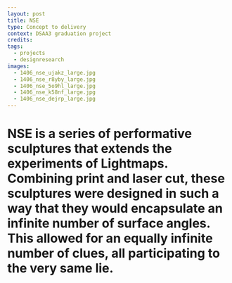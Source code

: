 ```yaml
---
layout: post
title: NSE
type: Concept to delivery
context: DSAA3 graduation project
credits:
tags:
  - projects
  - designresearch
images:
  - 1406_nse_ujakz_large.jpg
  - 1406_nse_r8yby_large.jpg
  - 1406_nse_5o9hl_large.jpg
  - 1406_nse_k58nf_large.jpg
  - 1406_nse_dejrp_large.jpg
---
```


# NSE is a series of performative sculptures that extends the experiments of Lightmaps. Combining print and laser cut, these sculptures were designed in such a way that they would encapsulate an infinite number of surface angles. This allowed for an equally infinite number of clues, all participating to the very same lie.<br>
